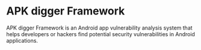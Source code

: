 # APK digger Framework

APK digger Framework is an Android app vulnerability analysis system that helps developers or hackers find potential security vulnerabilities in Android applications.